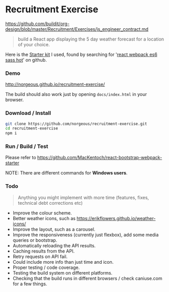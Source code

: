 # Recruitment Exercise

https://github.com/buildit/org-design/blob/master/Recruitment/Exercises/js_engineer_contract.md

> build a React app displaying the 5 day weather forecast for a location of your choice.

Here is the [Starter kit](https://github.com/MacKentoch/react-bootstrap-webpack-starter) I used, found by searching for '[react webpack es6 sass hot](https://github.com/search?utf8=%E2%9C%93&q=react+webpack+es6+sass+hot&type=Repositories&ref=searchresults)' on github.

### Demo
http://norgeous.github.io/recruitment-exercise/

The build should also work just by opening `docs/index.html` in your browser.

### Download / Install
```bash
git clone https://github.com/norgeous/recruitment-exercise.git
cd recruitment-exercise
npm i
```

### Run / Build / Test
Please refer to https://github.com/MacKentoch/react-bootstrap-webpack-starter

NOTE: There are different commands for **Windows users**.

### Todo
> Anything you might implement with more time (features, fixes, technical debt corrections etc)

* Improve the colour scheme.
* Better weather icons, such as https://erikflowers.github.io/weather-icons/
* Improve the layout, such as a carousel.
* Improve the responsiveness (currently just flexbox), add some media queries or bootstrap.
* Automatically reloading the API results.
* Caching results from the API.
* Retry requests on API fail.
* Could include more info than just time and icon.
* Proper testing / code coverage.
* Testing the build system on different platforms.
* Checking that the build runs in different browsers / check caniuse.com for a few things.
